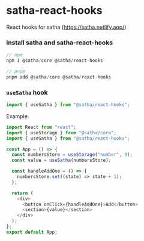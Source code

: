 # satha-react-hooks

React hooks for satha (https://satha.netlify.app/)

### install satha and satha-react-hooks

```ts
// npm
npm i @satha/core @satha/react-hooks

// pnpm
pnpm add @satha/core @satha/react-hooks
```

### `useSatha` hook

```ts
import { useSatha } from "@satha/react-hooks";
```

Example:

```ts
import React from "react";
import { useStorage } from "@satha/core";
import { useSatha } from "@satha/react-hooks";

const App = () => {
  const numbersStore = useStorage("number", 0);
  const value = useSatha(numbersStore);

  const handleAddOne = () => {
    numbersStore.set((state) => state + 1);
  };

  return (
    <div>
      <button onClick={handleAddOne}>Add</button>
      <section>{value}</section>
    </div>
  );
};
export default App;
```
